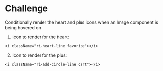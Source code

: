 # Challenge

Conditionally render the heart and plus icons when an Image component is being hovered on

1. Icon to render for the heart:
```
<i className="ri-heart-line favorite"></i>
```

2. Icon to render for the plus:
```
<i className="ri-add-circle-line cart"></i>
```